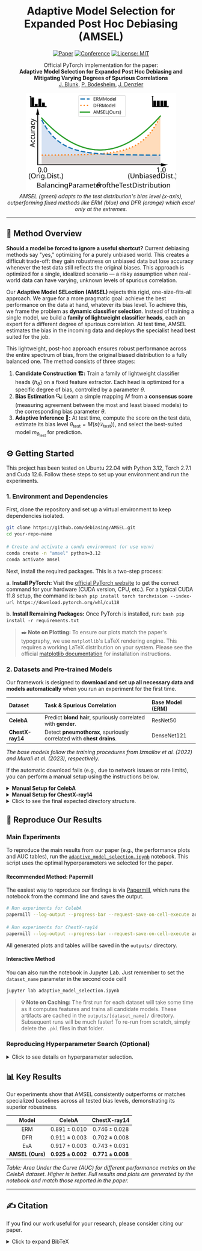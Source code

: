<div align="center">

# **Adaptive Model Selection for Expanded Post Hoc Debiasing (AMSEL)**

[![Paper](https://img.shields.io/badge/paper-PDF-red)](https://blunk.sh/blunk2025amsel.pdf)
[![Conference](https://img.shields.io/badge/CAIP-2025-yellow)](https://caip2025.com)
[![License: MIT](https://img.shields.io/badge/License-MIT-green.svg)](https://opensource.org/licenses/MIT)

</div>

<p align="center">
  Official PyTorch implementation for the paper:<br>
  <b>Adaptive Model Selection for Expanded Post Hoc Debiasing and Mitigating Varying Degrees of Spurious Correlations</b><br>
  <a href=https://inf-cv.uni-jena.de/home/staff/blunk/>J. Blunk</a>, <a href=https://inf-cv.uni-jena.de/home/staff/bodesheim/>P. Bodesheim</a>, <a href=https://inf-cv.uni-jena.de/home/staff/denzler/>J. Denzler</a>
</p>

<p align="center">
  <img src="teaserfigure.svg" width="400" alt="AMSEL Performance Plot">
  <br>
  <em>AMSEL (green) adapts to the test distribution's bias level (x-axis), outperforming fixed methods like ERM (blue) and DFR (orange) which excel only at the extremes.</em>
</p>

---

## 🎯 Method Overview

**Should a model be forced to ignore a useful shortcut?** Current debiasing methods say "yes," optimizing for a purely unbiased world. This creates a difficult trade-off: they gain robustness on unbiased data but lose accuracy whenever the test data still reflects the original biases. This approach is optimized for a single, idealized scenario — a risky assumption when real-world data can have varying, unknown levels of spurious correlation.

Our **Adaptive Model SELection (AMSEL)** rejects this rigid, one-size-fits-all approach. We argue for a more pragmatic goal: achieve the best performance on the data at hand, whatever its bias level. To achieve this, we frame the problem as **dynamic classifier selection**. Instead of training a single model, we build a **family of lightweight classifier heads**, each an expert for a different degree of spurious correlation. At test time, AMSEL estimates the bias in the incoming data and deploys the specialist head best suited for the job.

This lightweight, post-hoc approach ensures robust performance across the entire spectrum of bias, from the original biased distribution to a fully balanced one. The method consists of three stages:

1.  **Candidate Construction 🏗️:** Train a family of lightweight classifier heads $`\{h_\theta\}`$ on a fixed feature extractor. Each head is optimized for a specific degree of bias, controlled by a parameter $`\theta`$.
2.  **Bias Estimation 🔍:** Learn a simple mapping $`M`$ from a **consensus score** (measuring agreement between the most and least biased models) to the corresponding bias parameter $`\theta`$.
3.  **Adaptive Inference 🚀:** At test time, compute the score on the test data, estimate its bias level $`\theta_{\mathrm{test}} = M(s(\mathcal{D}_{\mathrm{test}}))`$, and select the best-suited model $`m_{\theta_{\mathrm{test}}}`$ for prediction.

<!-- | Step 1: Candidate Construction 🏗️ | Step 2: Bias Estimation 🔍 | Step 3: Adaptive Inference 🚀 |
| :--- | :--- | :--- |
| Train a family of lightweight classifier heads $\{h_\theta\}$ on a fixed feature extractor. Each head is optimized for a specific degree of bias, controlled by a parameter $\theta$. | Learn a simple mapping $M$ from a **consensus score** (measuring agreement between the most and least biased models) to the corresponding bias parameter $\theta$. | At test time, compute the score on the test data, estimate its bias level $\theta_{\mathrm{test}} = M(s(\mathcal{D}_{\mathrm{test}}))$, and select the best-suited model $m_{\theta_{\mathrm{test}}}$ for prediction. |

This approach allows AMSEL to be robust across a wide spectrum of strengthspurious correlations without retraining the expensive feature extractor. -->

## ⚙️ Getting Started

This project has been tested on Ubuntu 22.04 with Python 3.12, Torch 2.7.1 and Cuda 12.6. Follow these steps to set up your environment and run the experiments.

### 1. Environment and Dependencies

First, clone the repository and set up a virtual environment to keep dependencies isolated.

```bash
git clone https://github.com/debiasing/AMSEL.git
cd your-repo-name

# Create and activate a conda environment (or use venv)
conda create -n "amsel" python=3.12
conda activate amsel
```

Next, install the required packages. This is a two-step process:

  a. **Install PyTorch:** Visit the [official PyTorch website](https://pytorch.org/get-started/locally/) to get the correct command for your hardware (CUDA version, CPU, etc.). For a typical CUDA 11.8 setup, the command is:
     ```bash
     pip install torch torchvision --index-url https://download.pytorch.org/whl/cu118
     ```

  b. **Install Remaining Packages:** Once PyTorch is installed, run:
     ```bash
     pip install -r requirements.txt
     ```

> **✒️ Note on Plotting:** To ensure our plots match the paper's typography, we use `matplotlib`'s LaTeX rendering engine. This requires a working LaTeX distribution on your system. Please see the official [matplotlib documentation](https://matplotlib.org/stable/users/explain/text/usetex.html#usetex) for installation instructions.

### 2. Datasets and Pre-trained Models

Our framework is designed to **download and set up all necessary data and models automatically** when you run an experiment for the first time.

| Dataset | Task & Spurious Correlation | Base Model (ERM) |
| :--- | :--- | :--- |
| **CelebA** | Predict **blond hair**, spuriously correlated with **gender**. | ResNet50 |
| **ChestX-ray14** | Detect **pneumothorax**, spuriously correlated with **chest drains**. | DenseNet121 |

*The base models follow the training procedures from Izmailov et al. (2022) and Murali et al. (2023), respectively.*

If the automatic download fails (e.g., due to network issues or rate limits), you can perform a manual setup using the instructions below.

<details>
<summary><strong>Manual Setup for CelebA</strong></summary>

* **Dataset Files:** The automatic download via `torchvision` can sometimes fail due to Google Drive rate limits. If this happens:
    1.  Go to the [official CelebA project page](http://mmlab.ie.cuhk.edu.hk/projects/CelebA.html).
    2.  Download `img_align_celeba.zip` and the four `list_*.txt` annotation files.
    3.  Unzip the images and place the `img_align_celeba` folder and all `.txt` files directly inside `data/celeba/`.

* **Model Weights:**
    1.  Download the `celeba_models.zip` from our [**GitHub Releases page**](https://github.com/debiasing/AMSEL/releases).
    2.  Extract the contents into the `data/celeba/models/` directory.

</details>

<details>
<summary><strong>Manual Setup for ChestX-ray14</strong></summary>

* **Dataset Files:** The ChestX-ray14 dataset files and pre-processed annotations are only available via automatic download from our GitHub release. Manual download for the dataset is not provided at this time.

* **Model Weights:**
    1.  Download the `chestx-ray14_models.zip` from our [**GitHub Releases page**](https://github.com/debiasing/AMSEL/releases).
    2.  Extract the contents into the `data/chestx-ray14/models/` directory.

</details>

<details>
<summary>Click to see the final expected directory structure.</summary>

After a successful setup (either automatic or manual), your `data` directory should look like this:

```
data/
├── celeba/
│   ├── img_align_celeba/
│   │   ├── 000001.jpg
│   │   └── ...
│   ├── models/
│   │   ├── izmailov_resnet50_erm_seed1/
│   │   │   └── best_model.th
│   │   ├── izmailov_resnet50_erm_seed2/
│   │   └── ...
│   ├── identity_CelebA.txt
│   ├── list_attr_celeba.txt
│   ├── list_bbox_celeba.txt
│   ├── list_eval_partition.txt
│   └── list_landmarks_align_celeba.txt
│
└── chestx-ray14/
    ├── images/
    │   ├── 00000001_000.png
    │   └── ...
    ├── models/
    │   ├── murali_dense121_erm_seed1/
    │   │   └── best_model.th
    │   ├── murali_dense121_erm_seed2/
    │   └── ...
    ├── nih_full.xlsx
    ├── nih_subset.xlsx
    ├── nih_full_processed.csv
    ├── nih_train_val_processed.csv
    └── nih_test_processed.csv
```

</details>

## 🚀 Reproduce Our Results

### Main Experiments

To reproduce the main results from our paper (e.g., the performance plots and AUC tables), run the [`adaptive_model_selection.ipynb`](./adaptive_model_selection.ipynb) notebook. This script uses the optimal hyperparameters we selected for the paper.

#### Recommended Method: Papermill
The easiest way to reproduce our findings is via [Papermill](https://papermill.readthedocs.io/en/latest/), which runs the notebook from the command line and saves the output.

```bash
# Run experiments for CelebA
papermill --log-output --progress-bar --request-save-on-cell-execute adaptive_model_selection.ipynb outputs/celeba_results.ipynb -p dataset_name celeba

# Run experiments for ChestX-ray14
papermill --log-output --progress-bar --request-save-on-cell-execute adaptive_model_selection.ipynb outputs/chestx-ray14_results.ipynb -p dataset_name chestx-ray14
```
<!--- Alternative for detached running:
screen -L -Logfile outputs/celeba_log.txt -S AMSEL-CelebA papermill --log-output --progress-bar --request-save-on-cell-execute adaptive_model_selection.ipynb outputs/celeba_results.ipynb -p dataset_name celeba

screen -L -Logfile outputs/chestx-ray14_log.txt -S AMSEL-ChestX-ray14 papermill --log-output --progress-bar --request-save-on-cell-execute adaptive_model_selection.ipynb outputs/chestx-ray14_results.ipynb -p dataset_name chestx-ray14
--->

All generated plots and tables will be saved in the `outputs/` directory.

#### Interactive Method

You can also run the notebook in Jupyter Lab. Just remember to set the `dataset_name` parameter in the second code cell!
```bash
jupyter lab adaptive_model_selection.ipynb
```

> **💡 Note on Caching:** The first run for each dataset will take some time as it computes features and trains all candidate models. These artifacts are cached in the `outputs/[dataset_name]/` directory. Subsequent runs will be much faster! To re-run from scratch, simply delete the `.pkl` files in that folder.

### Reproducing Hyperparameter Search (Optional)

<details>
<summary>Click to see details on hyperparameter selection.</summary>

Our main experiments use a pre-selected inverse regularization strength `C`. We selected this value by following the procedure from Kirichenko et al. (DFR), which involves maximizing the **worst-group accuracy** on a held-out validation set.

If you wish to verify this process or tune `C` for a new dataset, you can run the [`hyperparameter_selection.ipynb`](./hyperparameter_selection.ipynb) notebook:

```bash
# Run hyperparameter search for CelebA
papermill --log-output --progress-bar hyperparameter_selection.ipynb outputs/celeba_hyperparameter_results.ipynb -p dataset_name celeba

# Run hyperparameter search for ChestX-ray14
papermill --log-output --progress-bar hyperparameter_selection.ipynb outputs/chestx-ray14_hyperparameter_results.ipynb -p dataset_name chestx-ray14
```
<!--- Alternative for detached running:
screen -L -Logfile outputs/celeba_hyperparameters_log.txt -S AMSEL-CelebA-Hyperparameters papermill --log-output --progress-bar hyperparameter_selection.ipynb outputs/celeba_hyperparameter_results.ipynb -p dataset_name celeba

screen -L -Logfile outputs/chestx-ray14_hyperparameters_log.txt -S AMSEL-ChestX-ray14-Hyperparameters papermill --log-output --progress-bar hyperparameter_selection.ipynb outputs/chestx-ray14_hyperparameter_results.ipynb -p dataset_name chestx-ray14
--->

The notebook will generate a table of results in the `outputs/` directory. The optimal `C` value should then be updated in `config.py` before running the main experiment.

</details>


## 📊 Key Results

Our experiments show that AMSEL consistently outperforms or matches specialized baselines across all tested bias levels, demonstrating its superior robustness.

| Model        | CelebA | ChestX-ray14 |
|:------------:|:--------------:|:--------------------------:|
| ERM          | $`0.891 \pm  0.010`$ | $`0.746 \pm  0.028`$ |
| DFR          | $`0.911 \pm  0.003`$ | $`0.702 \pm  0.008`$ |
| EvA          | $`0.917 \pm  0.003`$ | $`0.743 \pm  0.031`$ |
| **AMSEL (Ours)** | $`\mathbf{0.925 \pm  0.002}`$ | $`\mathbf{0.771 \pm  0.008}`$ |

*Table: Area Under the Curve (AUC) for different performance metrics on the CelebA dataset. Higher is better. Full results and plots are generated by the notebook and match those reported in the paper.*

---

## ✍️ Citation

If you find our work useful for your research, please consider citing our paper.

<details>
<summary>Click to expand BibTeX</summary>

```bibtex
@inproceedings{blunk2025amsel,
  title     = {Adaptive Model Selection for Expanded Post Hoc Debiasing and Mitigating Varying Degrees of Spurious Correlations},
  author    = {Blunk, J. and Bodesheim, P. and Denzler, J.},
  booktitle = {CAIP 2025: 21st International Conference in Computer Analysis of Images and Patterns},
  year      = {2025}
}
```
</deta
